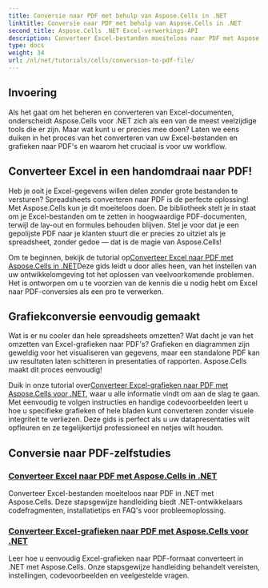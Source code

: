 ```yaml
---
title: Conversie naar PDF met behulp van Aspose.Cells in .NET
linktitle: Conversie naar PDF met behulp van Aspose.Cells in .NET
second_title: Aspose.Cells .NET Excel-verwerkings-API
description: Converteer Excel-bestanden moeiteloos naar PDF met Aspose.Cells voor .NET. Ontdek stapsgewijze handleidingen, codefragmenten en tips in onze uitgebreide tutorials.
type: docs
weight: 34
url: /nl/net/tutorials/cells/conversion-to-pdf-file/
--- 
```

## Invoering

Als het gaat om het beheren en converteren van Excel-documenten, onderscheidt Aspose.Cells voor .NET zich als een van de meest veelzijdige tools die er zijn. Maar wat kunt u er precies mee doen? Laten we eens duiken in het proces van het converteren van uw Excel-bestanden en grafieken naar PDF's en waarom het cruciaal is voor uw workflow.

## Converteer Excel in een handomdraai naar PDF!

Heb je ooit je Excel-gegevens willen delen zonder grote bestanden te versturen? Spreadsheets converteren naar PDF is de perfecte oplossing! Met Aspose.Cells kun je dit moeiteloos doen. De bibliotheek stelt je in staat om je Excel-bestanden om te zetten in hoogwaardige PDF-documenten, terwijl de lay-out en formules behouden blijven. Stel je voor dat je een gepolijste PDF naar je klanten stuurt die er precies zo uitziet als je spreadsheet, zonder gedoe — dat is de magie van Aspose.Cells!

 Om te beginnen, bekijk de tutorial op[Converteer Excel naar PDF met Aspose.Cells in .NET](./convert-excel-to-pdf/)Deze gids leidt u door alles heen, van het instellen van uw ontwikkelomgeving tot het oplossen van veelvoorkomende problemen. Het is ontworpen om u te voorzien van de kennis die u nodig hebt om Excel naar PDF-conversies als een pro te verwerken.

## Grafiekconversie eenvoudig gemaakt

Wat is er nu cooler dan hele spreadsheets omzetten? Wat dacht je van het omzetten van Excel-grafieken naar PDF's? Grafieken en diagrammen zijn geweldig voor het visualiseren van gegevens, maar een standalone PDF kan uw resultaten laten schitteren in presentaties of rapporten. Aspose.Cells maakt dit proces eenvoudig! 

 Duik in onze tutorial over[Converteer Excel-grafieken naar PDF met Aspose.Cells voor .NET](./convert-excel-charts-to-pdf/), waar u alle informatie vindt om aan de slag te gaan. Met eenvoudig te volgen instructies en handige codevoorbeelden leert u hoe u specifieke grafieken of hele bladen kunt converteren zonder visuele integriteit te verliezen. Deze gids is perfect als u uw datapresentaties wilt opfleuren en ze tegelijkertijd professioneel en netjes wilt houden.

## Conversie naar PDF-zelfstudies
### [Converteer Excel naar PDF met Aspose.Cells in .NET](./convert-excel-to-pdf/)
Converteer Excel-bestanden moeiteloos naar PDF in .NET met Aspose.Cells. Deze stapsgewijze handleiding biedt .NET-ontwikkelaars codefragmenten, installatietips en FAQ's voor probleemoplossing.
### [Converteer Excel-grafieken naar PDF met Aspose.Cells voor .NET](./convert-excel-charts-to-pdf/)
Leer hoe u eenvoudig Excel-grafieken naar PDF-formaat converteert in .NET met Aspose.Cells. Onze stapsgewijze handleiding behandelt vereisten, instellingen, codevoorbeelden en veelgestelde vragen.